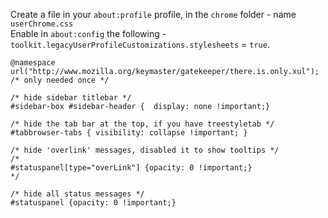 Create a file in your `about:profile` profile, in the `chrome` folder - name `userChrome.css`  
Enable in `about:config` the following -`toolkit.legacyUserProfileCustomizations.stylesheets` = `true`.  
```
@namespace url("http://www.mozilla.org/keymaster/gatekeeper/there.is.only.xul"); /* only needed once */  

/* hide sidebar titlebar */  
#sidebar-box #sidebar-header {  display: none !important;}

/* hide the tab bar at the top, if you have treestyletab */  
#tabbrowser-tabs { visibility: collapse !important; }

/* hide 'overlink' messages, disabled it to show tooltips */ 
/*
#statuspanel[type="overLink"] {opacity: 0 !important;}  
*/

/* hide all status messages */  
#statuspanel {opacity: 0 !important;}  
```

